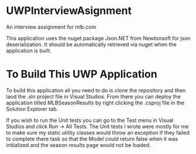 # UWPInterviewAsignment
An interview assignment for mlb.com 

This application uses the nuget package Json.NET from Newtonsoft for json deserialization. It should be automatically retrieved via nuget when the application is built.

# To Build This UWP Application

To build this application all you need to do is clone the repository and then laod the .sln project file in Visual Studios. From there you can deploy the application titled MLBSeasonResults by right clicking the .csproj file in the Solution Explorer tab. 

If you wish to run the Unit tests you can go to the Test menu in Visual Studios and click Run -> All Tests. The Unit tests I wrote were mostly for me to make sure my static utility classes would throw an exception if they failed to complete there task so that the Model could return false when it was initialized and the season results page would not be loaded.
